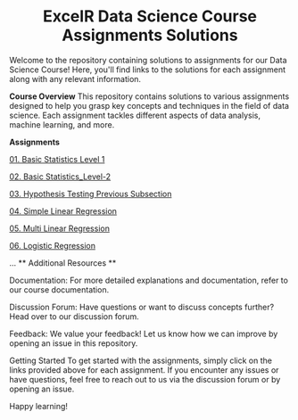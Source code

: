 <h1 align="center">ExcelR Data Science Course Assignments Solutions</h1>

Welcome to the repository containing solutions to assignments for our Data Science Course! Here, you'll find links to the solutions for each assignment along with any relevant information.

**Course Overview**
This repository contains solutions to various assignments designed to help you grasp key concepts and techniques in the field of data science. Each assignment tackles different aspects of data analysis, machine learning, and more.

**Assignments**

[01. Basic Statistics Level 1](https://github.com/vijaycross/ExcelR-Data-Science-Assignments/tree/main/01.%20Basic%20Statistics_Level%201)

[02. Basic Statistics_Level-2](https://github.com/vijaycross/ExcelR-Data-Science-Assignments/tree/main/02.%20Basic%20Statistics_Level-2)

[03. Hypothesis Testing Previous Subsection](https://github.com/vijaycross/ExcelR-Data-Science-Assignments/tree/main/03.%20Hypothesis%20Testing%20Previous%20Subsection)

[04. Simple Linear Regression](https://github.com/vijaycross/ExcelR-Data-Science-Assignments/tree/main/04.%20Simple%20Linear%20Regression)

[05. Multi Linear Regression](https://github.com/vijaycross/ExcelR-Data-Science-Assignments/tree/main/05.%20Multi%20Linear%20Regression)

[06. Logistic Regression](https://github.com/vijaycross/ExcelR-Data-Science-Assignments/tree/main/06.%20Logistic%20Regression)

[]()

[]()

[]()

[]()

[]()

[]()

[]()

[]()

[]()

[]()

[]()

[]()

[]()



...
** Additional Resources **

Documentation: For more detailed explanations and documentation, refer to our course documentation.

Discussion Forum: Have questions or want to discuss concepts further? Head over to our discussion forum.

Feedback: We value your feedback! Let us know how we can improve by opening an issue in this repository.

Getting Started
To get started with the assignments, simply click on the links provided above for each assignment. If you encounter any issues or have questions, feel free to reach out to us via the discussion forum or by opening an issue.

Happy learning!
